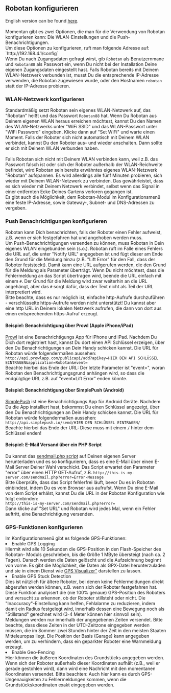 <H2>Robotan konfigurieren</H2>
English version can be found <A HREF="Configuration.md">here</A>.
<BR><BR>
Momentan gibt es zwei Optionen, die man für die Verwendung von Robotan konfigurieren
kann: Die WLAN-Einstellungen und die Push-Benachrichtigungen.
<BR>
Um diese Optionen zu konfigurieren, ruft man folgende Adresse auf:
  `http://192.168.4.1/config`
<BR>
Wenn Du nach Zugangsdaten gefragt wirst, gib <code>Robotan</code> als Benutzernmane
und <code>Robotan88</code> als Passwort ein, wenn Du nicht bei der Installation Deine eigenen Zugangsdaten eingestellt hast. 
Falls Robotan bereits mit Deinem
WLAN-Netzwerk verbunden ist, musst Du die entsprechende IP-Adresse verwenden,
die Robotan zugewiesen wurde, oder den Hostnamen <code>robotan</code> statt
der IP-Adresse probieren.<BR>
<H3>WLAN-Netzwerk konfigurieren</H3>
Standardmäßig setzt Robotan sein eigenes WLAN-Netzwerk auf, das "Robotan" heißt 
und das Passwort <code>Robotan88</code> hat. Wenn Du Robotan aus Deinem eigenen
WLAN heraus erreichen möchtest, kannst Du den Namen des WLAN-Netzwerks unter
"WiFi SSID" und das WLAN-Passwort unter "WiFi Password" eingeben. Klicke dann
auf "Set WiFi" und warte einen Moment. Falls der Roboter sich nicht automatisch
mit Deinem WLAN verbindet, kannst Du den Roboter aus- und wieder anschalten.
Dann sollte er sich mit Deinem WLAN verbunden haben.
<BR><BR>
Falls Robotan sich nicht mit Deinem WLAN verbinden kann, weil z.B. das Passwort
falsch ist oder sich der Roboter außerhalb der WLAN-Reichweite befindet, wird
Robotan sein bereits erwähntes eigenes WLAN-Netzwerk "Robotan" aufspannen. Es
wird allerdings alle fünf Minuten probieren, sich wieder mit Deinem WLAN-Netzwerk
zu verbinden. Das gewährleistet, dass es sich wieder mit Deinem Netzwerk verbindet,
selbst wenn das Signal in einer entfernten Ecke Deines Gartens verloren gegangen
ist.<BR>  
Es gibt auch die Möglichkeit, dem Robotan-Modul im Konfigurationsmenü eine feste IP-Adresse, sowie Gateway-, Subnet- und DNS-Adressen zu vergeben.
<H3>Push Benachrichtigungen konfigurieren</H3>

Robotan kann Dich benachrichten, falls der Roboter einen Fehler aufweist, z.B.
wenn er sich festgefahren hat und angehoben werden muss.<BR>
Um Push-Benachrichtigungen versenden zu können, muss Robotan in Dein eigenes
WLAN eingebunden sein (s.o.). Robotan ruft im Falle eines Fehlers die URL auf,
die unter "Notify URL" angegeben ist und fügt dieser am Ende den Grund für die 
Meldung hinzu (z.B. "Lift Error" für den Fall, dass der Roboter feststeckt). 
Damit kann eine URL aufgerufen werden, die den Grund für die Meldung als Parameter
überträgt. Wenn Du nicht möchtest, dass die Fehlermeldung an das Script übertragen
wird, beende die URL einfach mit einem <code>#</code>. Der Grund für die Meldung
wird zwar weiterhin an die URL angehängt, aber das <code>#</code> sorgt dafür,
dass der Text nicht als Teil der URL interpretiert wird.<BR>
Bitte beachte, dass es nur möglich ist, einfache http-Aufrufe durchzuführen - 
verschlüsselte https-Aufrufe werden nicht unterstützt! Du kannst aber eine http 
URL in Deinem lokalen Netzwerk aufrufen, die dann von dort aus einen 
entsprechenden https-Aufruf erzeugt.

<H4>Beispiel: Benachrichtigung über Prowl (Apple iPhone/iPad)</H4>

<A HREF="http://www.prowlapp.com">Prowl</A> ist eine Benachrichtigungs App für
iPhone und iPad. Nachdem Du Dich dort registriert hast, kannst Du dort einen API
Schlüssel erzeigen, über den Du Benachrichtigungen an Dein Handy schicken kannst.
Die URL für Robotan würde folgendermaßen aussehen:<BR>
`http://api.prowlapp.com/publicapi/add?apikey=HIER DEN API SCHLÜSSEL EINTRAGEN&application=Robotan&event=`
<BR>
Beachte hierbei das Ende der URL: Der letzte Parameter ist "event=", woran 
Robotan den Benachrichtigungsgrund anhängen wird, so dass die endgülgtige URL
z.B. auf "event=Lift Error" enden könnte.


<H4>Beispiel: Benachrichtigung über SimplePush (Android)</H4>

<A HREF="http://www.simplepush.io">SimplePush</A> ist eine Benachrichtigungs App für
Android Geräte. Nachdem Du die App installiert hast, bekommst Du einen Schlüssel
angezeigt, über den Du Benachrichtigungen an Dein Handy schicken kannst.
Die URL für Robotan würde folgendermaßen aussehen:<BR>
`http://api.simplepush.io/send/HIER DEN SCHLÜSSEL EINTRAGEN/`
<BR>
Beachte hierbei das Ende der URL: Diese muss mit einem <code>/</code> hinter
dem Schlüssel enden!

<H4>Beispiel: E-Mail Versand über ein PHP Script</H4>

Du kannst das <A HREF="scripts/sendmail.php">sendmail.php script</A> auf Deinen
eigenen Server herunterladen und es so konfigurieren, dass es eine E-Mail über
einen E-Mail Server Deiner Wahl verschickt. Das Script erwartet den Parameter
"error" über einen HTTP GET-Aufruf, z.B.
`http://this-is-my-server.com/sendmail.php?error=Error-Message`
<BR>
Bitte überprüfe, dass das Script fehlerfrei läuft, bevor Du es in Robotan 
einbindest, indem Du es vom Browser aus aufrufst. Wenn Du eine E-Mail von dem
Script erhälst, kannst Du die URL in der Robotan Konfiguration wie folgt 
einbinden:
<BR>
  `http://this-is-my-server.com/sendmail.php?error=`
<BR>
Dann klicke auf "Set URL" und Robotan wird jedes Mal, wenn ein Fehler auftritt,
eine Benachrichtigung versenden.

<H3>GPS-Funktionen konfigurieren</H3>
Im Konfigurationsmenü gibt es folgende GPS-Funktionen:
<LI>Enable GPS Logging</LI>
Hiermit wird alle 10 Sekunden die GPS-Position in den Flash-Speicher des Robotan-
Moduls geschrieben, bis die Größe 1 MByte übersteigt (nach ca. 2 Tagen). 
Danach werden die Daten gelöscht und die Aufzeichnung beginnt von vorne. 
Es gibt die Möglichkeit, die Daten als GPX-Datei herunterzuladen und sie in einem
Dienst wie <A HREF="http://www.gpsvisualizer.com/map_input">GPS Visualizer"</A> 
darstellen zu lassen.
<LI>Enable GPS Stuck Detection</LI>
Dies ist nützlich für ältere Roboter, bei denen keine Fehlermeldungen direkt 
abgerufen werden können, z.B. wenn sich der Roboter festgefahren hat.
Diese Funktion analyisert die (nie 100% genaue) GPS-Position des Roboters und 
versucht zu erkennen, ob der Roboter stillsteht oder nicht. Die "Inaccuracy"-Einstellung
kann helfen, Fehlalarme zu reduzieren, indem damit ein Radius festgelegt wird,
innerhalb dessen eine Bewegung noch als "Stillstand" gerechnet wird (3-4 Meter können hier sinnvoll sein).
Meldungen werden nur innerhalb der angegebenen Zeiten versendet. Bitte beachte,
dass diese Zeiten in der UTC-Zeitzone eingegeben werden müssen, die im Sommer
zwei Stunden hinter der Zeit in den meisten Staaten Mitteleuropas liegt.
Die Position der Basis (Garage) kann angegeben werden, um zu verhindern, dass
ein geparkter Roboter eine Warnmeldung erzeugt.
<LI>Enable Geo-Fencing</LI>
Hier können die äußeren Koordinaten des Grundstücks angegeben werden. Wenn sich
der Roboter außerhalb dieser Koordinaten aufhält (z.B., weil er gerade gestohlen wird), dann wird eine Nachricht mit den momentanen Koordinaten versendet.
Bitte beachten: Auch hier kann es durch GPS-Ungenauigkeiten zu Fehlermeldungen kommen, wenn die Grundstückskoordinaten exakt eingegeben werden.
